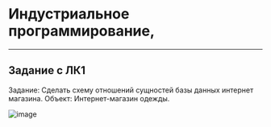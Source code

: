 # Индустриальное программирование, 


---
## Задание с ЛК1
Задание: Сделать схему отношений сущностей базы данных интернет магазина.
Объект: Интернет-магазин одежды.

![image](https://github.com/user-attachments/assets/8d09ae5c-774e-4392-a3b9-38070d298d54)
